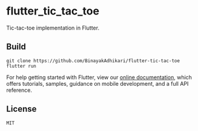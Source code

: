 # flutter_tic_tac_toe

Tic-tac-toe implementation in Flutter.

## Build

```
git clone https://github.com/BinayakAdhikari/flutter-tic-tac-toe
flutter run
```

For help getting started with Flutter, view our 
[online documentation](https://flutter.io/docs), which offers tutorials, 
samples, guidance on mobile development, and a full API reference.

## License

`MIT`
